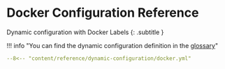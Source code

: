 # Docker Configuration Reference

Dynamic configuration with Docker Labels
{: .subtitle }

!!! info "You can find the dynamic configuration definition in the [glossary](../../glossary.md)"

```yaml
--8<-- "content/reference/dynamic-configuration/docker.yml"
```
